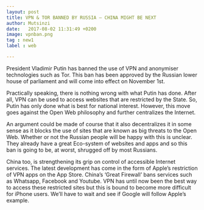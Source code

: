 ```yaml
---
layout: post
title: VPN & TOR BANNED BY RUSSIA — CHINA MIGHT BE NEXT
author: Mutsinzi
date:   2017-08-02 11:31:49 +0200
image: vpnban.png
tag : new1
label : web

---
```

President Vladimir Putin has banned the use of VPN and anonymiser technologies such as Tor. This ban has been approved by the Russian lower house of parliament and will come into effect on November 1st.

Practically speaking, there is nothing wrong with what Putin has done. After all, VPN can be used to access websites that are restricted by the State. So, Putin has only done what is best for national interest. However, this move goes against the Open Web philosophy and further centralizes the Internet.

An argument could be made of course that it also decentralizes it in some sense as it blocks the use of sites that are known as big threats to the Open Web. Whether or not the Russian people will be happy with this is unclear. They already have a great Eco-system of websites and apps and so this ban is going to be, at worst, shrugged off by most Russians.

China too, is strengthening its grip on control of accessible Internet services. The latest development has come in the form of Apple’s restriction of VPN apps on the App Store. China’s ‘Great Firewall’ bans services such as Whatsapp, Facebook and Youtube. VPN has until now been the best way to access these restricted sites but this is bound to become more difficult for iPhone users. We’ll have to wait and see if  Google will follow Apple’s example.
